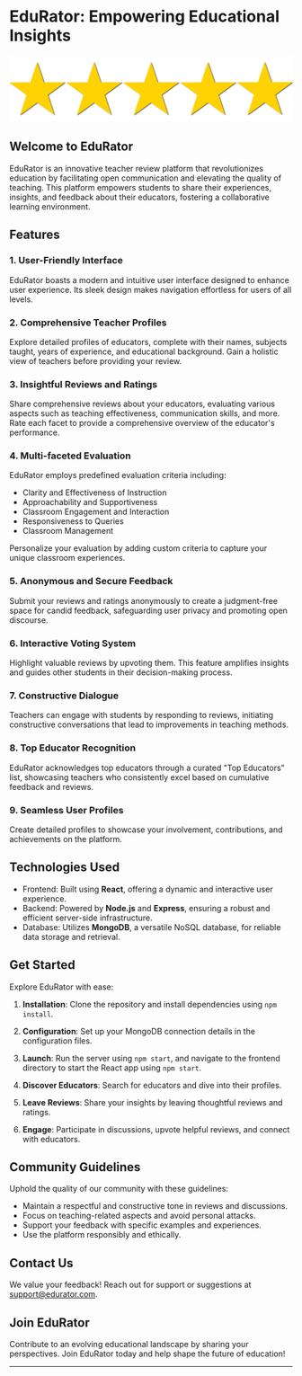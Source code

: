 # EduRator: Empowering Educational Insights

![EduRator Logo](logo.png)

## Welcome to EduRator

EduRator is an innovative teacher review platform that revolutionizes education by facilitating open communication and elevating the quality of teaching. This platform empowers students to share their experiences, insights, and feedback about their educators, fostering a collaborative learning environment.

## Features

### 1. User-Friendly Interface

EduRator boasts a modern and intuitive user interface designed to enhance user experience. Its sleek design makes navigation effortless for users of all levels.

### 2. Comprehensive Teacher Profiles

Explore detailed profiles of educators, complete with their names, subjects taught, years of experience, and educational background. Gain a holistic view of teachers before providing your review.

### 3. Insightful Reviews and Ratings

Share comprehensive reviews about your educators, evaluating various aspects such as teaching effectiveness, communication skills, and more. Rate each facet to provide a comprehensive overview of the educator's performance.

### 4. Multi-faceted Evaluation

EduRator employs predefined evaluation criteria including:

- Clarity and Effectiveness of Instruction
- Approachability and Supportiveness
- Classroom Engagement and Interaction
- Responsiveness to Queries
- Classroom Management

Personalize your evaluation by adding custom criteria to capture your unique classroom experiences.

### 5. Anonymous and Secure Feedback

Submit your reviews and ratings anonymously to create a judgment-free space for candid feedback, safeguarding user privacy and promoting open discourse.

### 6. Interactive Voting System

Highlight valuable reviews by upvoting them. This feature amplifies insights and guides other students in their decision-making process.

### 7. Constructive Dialogue

Teachers can engage with students by responding to reviews, initiating constructive conversations that lead to improvements in teaching methods.

### 8. Top Educator Recognition

EduRator acknowledges top educators through a curated "Top Educators" list, showcasing teachers who consistently excel based on cumulative feedback and reviews.

### 9. Seamless User Profiles

Create detailed profiles to showcase your involvement, contributions, and achievements on the platform.

## Technologies Used

- Frontend: Built using **React**, offering a dynamic and interactive user experience.
- Backend: Powered by **Node.js** and **Express**, ensuring a robust and efficient server-side infrastructure.
- Database: Utilizes **MongoDB**, a versatile NoSQL database, for reliable data storage and retrieval.

## Get Started

Explore EduRator with ease:

1. **Installation**: Clone the repository and install dependencies using `npm install`.

2. **Configuration**: Set up your MongoDB connection details in the configuration files.

3. **Launch**: Run the server using `npm start`, and navigate to the frontend directory to start the React app using `npm start`.

4. **Discover Educators**: Search for educators and dive into their profiles.

5. **Leave Reviews**: Share your insights by leaving thoughtful reviews and ratings.

6. **Engage**: Participate in discussions, upvote helpful reviews, and connect with educators.

## Community Guidelines

Uphold the quality of our community with these guidelines:

- Maintain a respectful and constructive tone in reviews and discussions.
- Focus on teaching-related aspects and avoid personal attacks.
- Support your feedback with specific examples and experiences.
- Use the platform responsibly and ethically.

## Contact Us

We value your feedback! Reach out for support or suggestions at support@edurator.com.

## Join EduRator

Contribute to an evolving educational landscape by sharing your perspectives. Join EduRator today and help shape the future of education!

---
